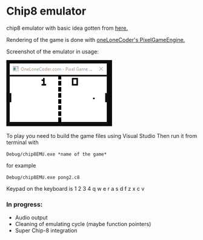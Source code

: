 # Chip8 emulator
chip8 emulator with basic idea gotten from [here.](http://www.multigesture.net/articles/how-to-write-an-emulator-chip-8-interpreter/)

Rendering of the game is done with [oneLoneCoder's PixelGameEngine.](https://github.com/OneLoneCoder/olcPixelGameEngine)

Screenshot of the emulator in usage:

![Screenshot of the game](https://github.com/JKalliomaki/chip8EMU/blob/master/ScreenCapOfPong.png)

To play you need to build the game files using Visual Studio
Then run it from terminal with 
```
Debug/chip8EMU.exe *name of the game*
```
for example 
```
Debug/chip8EMU.exe pong2.c8
```

Keypad on the keyboard is 
1 2 3 4
q w e r
a s d f
z x c v

### In progress:
* Audio output
* Cleaning of emulating cycle (maybe function pointers)
* Super Chip-8 integration